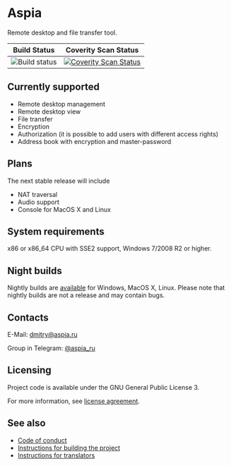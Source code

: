 Aspia
=====
Remote desktop and file transfer tool.

|Build Status|Coverity Scan Status|
|:--:|:--:|
|![Build status](https://github.com/dchapyshev/aspia/workflows/sw/badge.svg)|[![Coverity Scan Status](https://scan.coverity.com/projects/13117/badge.svg)](https://scan.coverity.com/projects/aspia-remote-desktop)|

Currently supported
-------------------
- Remote desktop management
- Remote desktop view
- File transfer
- Encryption
- Authorization (it is possible to add users with different access rights)
- Address book with encryption and master-password

Plans
-----
The next stable release will include
- NAT traversal
- Audio support
- Console for MacOS X and Linux

System requirements
-------------------
x86 or x86_64 CPU with SSE2 support, Windows 7/2008 R2 or higher.

Night builds
------------
Nightly builds are [available](https://files.aspia.org/nightly) for Windows, MacOS X, Linux.
Please note that nightly builds are not a release and may contain bugs.

Contacts
--------
E-Mail: dmitry@aspia.ru

Group in Telegram: [@aspia_ru](https://t.me/aspia_ru)

Licensing
---------
Project code is available under the GNU General Public License 3.

For more information, see [license agreement](LICENSE.md).

See also
--------
- [Code of conduct](CODE_OF_CONDUCT.md)
- [Instructions for building the project](doc/building.md)
- [Instructions for translators](doc/translators.md)
